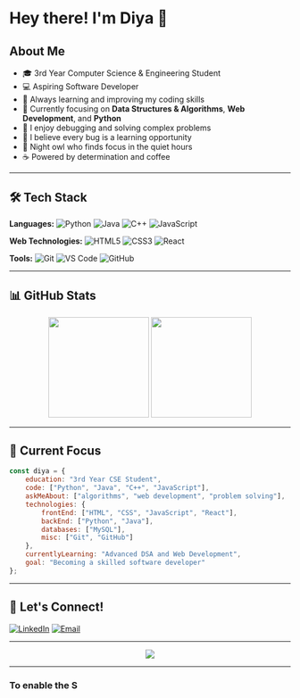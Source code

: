 # Hey there! I'm Diya 👋

## About Me

- 🎓 3rd Year Computer Science & Engineering Student
- 💻 Aspiring Software Developer
- 🚀 Always learning and improving my coding skills
- 🌱 Currently focusing on **Data Structures & Algorithms**, **Web Development**, and **Python**
- 🐛 I enjoy debugging and solving complex problems
- 🤔 I believe every bug is a learning opportunity
- 🌙 Night owl who finds focus in the quiet hours
- ☕ Powered by determination and coffee

---

## 🛠️ Tech Stack

**Languages:**
![Python](https://img.shields.io/badge/Python-3776AB?style=flat-square&logo=python&logoColor=white)
![Java](https://img.shields.io/badge/Java-ED8B00?style=flat-square&logo=openjdk&logoColor=white)
![C++](https://img.shields.io/badge/C%2B%2B-00599C?style=flat-square&logo=c%2B%2B&logoColor=white)
![JavaScript](https://img.shields.io/badge/JavaScript-F7DF1E?style=flat-square&logo=javascript&logoColor=black)

**Web Technologies:**
![HTML5](https://img.shields.io/badge/HTML5-E34F26?style=flat-square&logo=html5&logoColor=white)
![CSS3](https://img.shields.io/badge/CSS3-1572B6?style=flat-square&logo=css3&logoColor=white)
![React](https://img.shields.io/badge/React-20232A?style=flat-square&logo=react&logoColor=61DAFB)

**Tools:**
![Git](https://img.shields.io/badge/Git-F05032?style=flat-square&logo=git&logoColor=white)
![VS Code](https://img.shields.io/badge/VS_Code-007ACC?style=flat-square&logo=visual-studio-code&logoColor=white)
![GitHub](https://img.shields.io/badge/GitHub-100000?style=flat-square&logo=github&logoColor=white)

---

## 📊 GitHub Stats

<div align="center">
  <img height="180em" src="https://github-readme-stats.vercel.app/api?username=DiyaMaji22&show_icons=true&theme=dark&include_all_commits=true&count_private=true"/>
  <img height="180em" src="https://github-readme-stats.vercel.app/api/top-langs/?username=DiyaMaji22&layout=compact&langs_count=7&theme=dark"/>
</div>

---




## 🎯 Current Focus

```javascript
const diya = {
    education: "3rd Year CSE Student",
    code: ["Python", "Java", "C++", "JavaScript"],
    askMeAbout: ["algorithms", "web development", "problem solving"],
    technologies: {
        frontEnd: ["HTML", "CSS", "JavaScript", "React"],
        backEnd: ["Python", "Java"],
        databases: ["MySQL"],
        misc: ["Git", "GitHub"]
    },
    currentlyLearning: "Advanced DSA and Web Development",
    goal: "Becoming a skilled software developer"
};
```

---

## 🤝 Let's Connect!

[![LinkedIn](https://img.shields.io/badge/-LinkedIn-0077B5?style=flat-square&logo=LinkedIn&logoColor=white)](https://www.linkedin.com/in/diya-maji22/)
[![Email](https://img.shields.io/badge/-Email-D14836?style=flat-square&logo=Gmail&logoColor=white)](mailto:diyamaji22@gmail.com)

---

<div align="center">
  <img src="https://komarev.com/ghpvc/?username=DiyaMaji22&color=blueviolet&style=flat-square&label=Profile+Views"/>
</div>

---

### To enable the S
